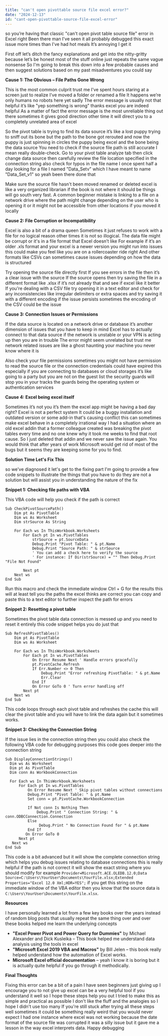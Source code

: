 ```yaml
---
title: "can't open pivottable source file excel error?"
date: "2024-12-13"
id: "cant-open-pivottable-source-file-excel-error"
---
```


 so you’re having that classic "can't open pivot table source file" error in Excel right Been there man I've seen it all probably debugged this exact issue more times than I've had hot meals It’s annoying I get it

First off let’s ditch the fancy explanations and get into the nitty-gritty because let’s be honest most of the stuff online just repeats the same vague nonsense So I'm going to break this down into a few probable causes and then suggest solutions based on my past misadventures you could say

**Cause 1: The Obvious – File Paths Gone Wrong**

This is the most common culprit trust me I've spent hours staring at a screen just to realize I've moved a folder or renamed a file It happens we’re only humans no robots here yet sadly The error message is usually not that helpful it’s like "yep something is wrong" thanks excel you are indeed helpful As a matter of fact the error message is the most unreliable thing out there sometimes it gives good direction other time it will direct you to a completely unrelated area of excel

So the pivot table is trying to find its data source it’s like a lost puppy trying to sniff out its bone but the path to the bone got rerouted and now the puppy is just spinning in circles the puppy being excel and the bone being the data source You need to check if the source file path is still accurate I mean really double-check. Go to your pivot table analyze tab then click change data source then carefully review the file location specified in the connection string also check for typos in the file name I once spent half a day looking for a file I named "Data_Setv" which I have meant to name "Data_Set_v1" so yeah been there done that

Make sure the source file hasn't been moved renamed or deleted excel is like a very organized librarian if the book is not where it should be things will go south very fast. A common beginner mistake is linking to a file on a network drive where the path might change depending on the user who is opening it or it might not be accessible from other locations if you moved it locally

**Cause 2: File Corruption or Incompatibility**

Excel is also a bit of a drama queen Sometimes it just refuses to work with a file for no logical reason other times it is not so illogical. The data file might be corrupt or it's in a file format that Excel doesn’t like For example if it’s an older .xls format and your excel is a newer version you might run into issues this could make you feel like you are on a rollercoaster ride right And other formats like CSVs can sometimes cause issues depending on how the data is structured

Try opening the source file directly first If you see errors in the file then it’s a clear issue with the source If the source opens then try saving the file in a different format like .xlsx if it’s not already that and see if excel like it better If you're dealing with a CSV file try opening it in a text editor and check for any inconsistencies like irregular delimiters or extra spaces and try saving it with a different encoding if the issue persists sometimes the encoding of the CSV could be the issue

**Cause 3: Connection Issues or Permissions**

If the data source is located on a network drive or database it’s another dimension of issues that you have to keep in mind Excel has to actually connect to that data source if the network is unstable or your VPN is acting up then you are in trouble The error might seem unrelated but trust me network related issues are like a ghost haunting your machine you never know where it is

Also check your file permissions sometimes you might not have permission to read the source file or the connection credentials could have expired this especially if you are connecting to databases or cloud storages it’s like going to a party but you are not on the guest list the security guards will stop you in your tracks the guards being the operating system or authentication services

**Cause 4: Excel being excel itself**

Sometimes it’s not you it’s them the excel app might be having a bad day right? Excel is not a perfect system It could be a buggy installation and outdated version or some add-in that's causing conflict this can sometimes make excel behave in a completely irrational way I had a situation where an old excel addin that a former colleague created was breaking the pivot tables every time and no one knew why it took me weeks to find that root cause. So I just deleted that addin and we never saw the issue again. You would think that after years of work Microsoft would get rid of most of the bugs but it seems they are keeping some for you to find.

**Solution Time Let's Fix This**

 so we've diagnosed it let's get to the fixing part I'm going to provide a few code snippets to illustrate the things that you have to do they are not a solution but will assist you in understanding the nature of the fix

**Snippet 1: Checking file paths with VBA**

This VBA code will help you check if the path is correct

```vba
Sub CheckPivotSourcePath()
    Dim pt As PivotTable
    Dim ws As Worksheet
    Dim strSource As String

    For Each ws In ThisWorkbook.Worksheets
        For Each pt In ws.PivotTables
            strSource = pt.SourceData
            Debug.Print "Pivot Table: " & pt.Name
            Debug.Print "Source Path: " & strSource
            ' You can add a check here to verify the source
            ' For instance: If Dir(strSource) = "" Then Debug.Print "File Not Found"

        Next pt
    Next ws
End Sub
```

Run this macro and check the immediate window Ctrl + G for the results this will at least tell you the paths the excel thinks are correct you can copy and paste this to a text editor to further inspect the path for errors

**Snippet 2: Resetting a pivot table**

Sometimes the pivot table data connection is messed up and you need to reset it entirely this code snippet helps you do just that

```vba
Sub RefreshPivotTables()
    Dim pt As PivotTable
    Dim ws As Worksheet

    For Each ws In ThisWorkbook.Worksheets
        For Each pt In ws.PivotTables
            On Error Resume Next ' Handle errors gracefully
            pt.PivotCache.Refresh
            If Err.Number <> 0 Then
                Debug.Print "Error refreshing PivotTable: " & pt.Name
                Err.Clear
            End If
            On Error GoTo 0 ' Turn error handling off
        Next pt
    Next ws
End Sub
```

This code loops through each pivot table and refreshes the cache this will clear the pivot table and you will have to link the data again but it sometimes works.

**Snippet 3: Checking the Connection String**

If the issue lies in the connection string then you could also check the following VBA code for debugging purposes this code goes deeper into the connection string

```vba
Sub DisplayConnectionStrings()
  Dim ws As Worksheet
  Dim pt As PivotTable
  Dim conn As WorkbookConnection

  For Each ws In ThisWorkbook.Worksheets
      For Each pt In ws.PivotTables
          On Error Resume Next ' Skip pivot tables without connections
          Debug.Print "Pivot Table: " & pt.Name
          Set conn = pt.PivotCache.WorkbookConnection

          If Not conn Is Nothing Then
              Debug.Print " Connection String: " & conn.ODBCConnection.Connection
          Else
               Debug.Print " No Connection Found for " & pt.Name
          End If
         On Error GoTo 0
      Next pt
   Next ws
End Sub
```

This code is a bit advanced but it will show the complete connection string which helps you debug issues relating to database connections this is really helpful if the path is not correct it will show the exact string where you should modify for example `Provider=Microsoft.ACE.OLEDB.12.0;Data Source=C:\Users\YourUser\Documents\YourFile.xlsx;Extended Properties="Excel 12.0 Xml;HDR=YES";` if you get this string on the immediate window of the VBA editor then you know that the source data is `C:\Users\YourUser\Documents\YourFile.xlsx`.

**Resources**

I have personally learned a lot from a few key books over the years instead of random blog posts that usually repeat the same thing over and over these books helped me learn the underlying concepts

*   **"Excel Power Pivot and Power Query for Dummies"** by Michael Alexander and Dick Kusleika – This book helped me understand data analysis using the tools in excel
*   **"Microsoft Excel 2019 VBA and Macros"** by Bill Jelen – this book really helped understand how the automation of Excel works.
*   **Microsoft Excel official documentation** – yeah I know it is boring but it is actually quite helpful if you go through it methodically.

**Final Thoughts**

Fixing this error can be a bit of a pain I have seen beginners just giving up I encourage you to not give up excel can be a very helpful tool if you understand it well so I hope these steps help you out I tried to make this as simple and practical as possible I don't like the fluff and the analogies so I hope I didn't use too many If you're still stuck after trying all these steps well sometimes it could be something really weird that you would never expect I had one instance where excel was not working because the date format of the source file was corrupted it was a silly issue but it gave me a lesson in the way excel interprets data. Happy debugging
